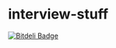 interview-stuff
===============

[![Bitdeli Badge](https://d2weczhvl823v0.cloudfront.net/benaston/interview-stuff/trend.png)](https://bitdeli.com/free "Bitdeli Badge")

